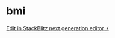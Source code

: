 # bmi

[Edit in StackBlitz next generation editor ⚡️](https://stackblitz.com/~/github.com/Antanukumar/bmi)
